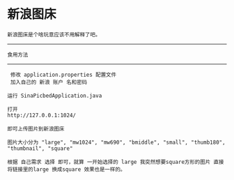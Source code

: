 # 新浪图床

	新浪图床是个啥玩意应该不用解释了吧。


	
----------------------------
	食用方法     
----------------------------
	
	
	 修改 application.properties 配置文件
	 加入自己的 新浪 账户 名和密码 
	
	运行 SinaPicbedApplication.java 
	
	打开
	http://127.0.0.1:1024/
	
	即可上传图片到新浪图床
	
	图片大小分为 "large", "mw1024", "mw690", "bmiddle", "small", "thumb180", "thumbnail", "square" 
	
	根据 自己需求 选择 即可，就算 一开始选择的 large 我突然想要square方形的图片 直接将链接里的large 换成square 效果也是一样的。